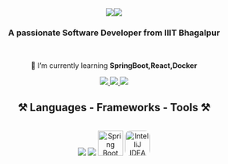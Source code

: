 <div align="center">
    <img src="https://git.io/typing-svg"><img src="https://readme-typing-svg.herokuapp.com?font=&weight=900&size=35&pause=1000&color=F70000&background=5AFFFE00&center=true&vCenter=true&width=435&lines=Hi+There!%F0%9F%91%8B;I'm+Dip+Biswas!" />
</div>


<h3 align="center">A passionate Software Developer from IIIT Bhagalpur</h3>

<br/>

<div align="center">
 

 🌱 I’m currently learning **SpringBoot,React,Docker**
 </div>
 
<div align="center"> 
  <a href="mailto:bdip6333@gmail.com">
    <img src="https://img.shields.io/badge/Gmail-333333?style=for-the-badge&logo=gmail&logoColor=red" />
  </a>
  <a href="https://www.linkedin.com/in/dip-biswas-305176229/" target="_blank">
    <img src="https://img.shields.io/badge/LinkedIn-0077B5?style=for-the-badge&logo=linkedin&logoColor=white" target="_blank" />
  </a>
  <a href="https://github.com/bdip6333" target="_blank">
     <img src="https://img.shields.io/badge/Portfolio-FF5722?style=for-the-badge&logo=todoist&logoColor=white" target="_blank" /> <!-- sqlite, safari, google-chrome are other good icon options -->
  </a>
</div>

<h2 align="center">⚒️ Languages - Frameworks - Tools ⚒️</h2>
<br/>
<div align="center">
    <img src="https://skillicons.dev/icons?i=react,html,css,vscode,eclipse,github,tailwind,git" />
    <img src="https://skillicons.dev/icons?i=java,cpp,javascript,postgres,docker,mysql" />
    <img src="https://www.vectorlogo.zone/logos/springio/springio-icon.svg" alt="Spring Boot" width="50" height="50"/>
    <img src="https://resources.jetbrains.com/storage/products/intellij-idea/img/meta/intellij-idea_logo_300x300.png" alt="IntelliJ IDEA" width="50" height="50" style="border-radius: 10px;"/>
</div>


<br/>
<br/>
